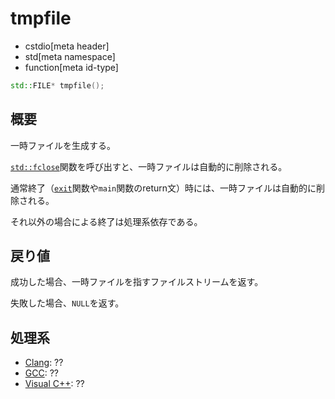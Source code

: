 # tmpfile
* cstdio[meta header]
* std[meta namespace]
* function[meta id-type]

```cpp
std::FILE* tmpfile();
```

## 概要
一時ファイルを生成する。

[`std::fclose`](/reference/cstdio/fclose.md.nolink)関数を呼び出すと、一時ファイルは自動的に削除される。

通常終了（[`exit`](/reference/cstdlib/exit.md)関数や`main`関数のreturn文）時には、一時ファイルは自動的に削除される。

それ以外の場合による終了は処理系依存である。

## 戻り値
成功した場合、一時ファイルを指すファイルストリームを返す。

失敗した場合、`NULL`を返す。

## 処理系

- [Clang](/implementation.md#clang): ??
- [GCC](/implementation.md#gcc): ??
- [Visual C++](/implementation.md#visual_cpp): ??


